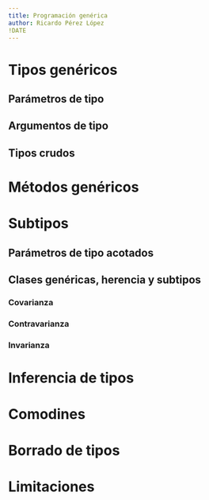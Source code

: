 ```yaml
---
title: Programación genérica
author: Ricardo Pérez López
!DATE
---
```


# Tipos genéricos

## Parámetros de tipo

## Argumentos de tipo

## Tipos crudos

# Métodos genéricos

# Subtipos

## Parámetros de tipo acotados

## Clases genéricas, herencia y subtipos

### Covarianza

### Contravarianza

### Invarianza

# Inferencia de tipos

# Comodines

# Borrado de tipos

# Limitaciones

